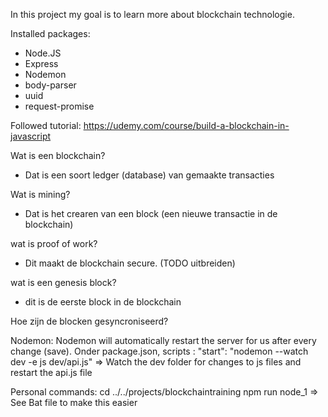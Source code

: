 In this project my goal is to learn more about blockchain technologie.

Installed packages:
- Node.JS
- Express
- Nodemon
- body-parser
- uuid
- request-promise


Followed tutorial: https://udemy.com/course/build-a-blockchain-in-javascript

Wat is een blockchain?
- Dat is een soort ledger (database) van gemaakte transacties

Wat is mining?
- Dat is het crearen van een block (een nieuwe transactie in de blockchain)

wat is proof of work?
- Dit maakt de blockchain secure. (TODO uitbreiden)
 
 wat is een genesis block?
 - dit is de eerste block in de blockchain

Hoe zijn de blocken gesyncroniseerd?


Nodemon:
Nodemon will automatically restart the server for us after every change (save).
Onder package.json, scripts : "start": "nodemon --watch dev -e js dev/api.js"
=> Watch the dev folder for changes to js files and restart the api.js file


Personal commands:
cd ../../projects/blockchaintraining
npm run node_1
=> See Bat file to make this easier
